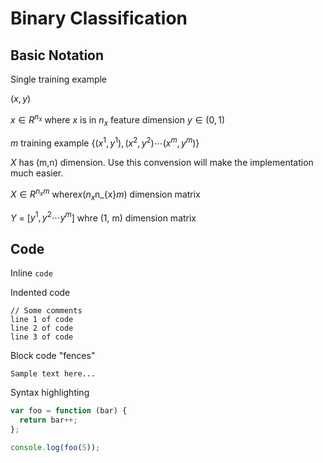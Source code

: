 # Binary Classification

## Basic Notation

Single training example 
    
$`({x}, {y})`$

${x} \in R^{n_{x}}$ where ${x}$ is in $n_{x}$ feature dimension
${y \in (0,1)}$




${m}$ training example
{${(x^{1}, y^{1}), (x^{2}, y^{2}) \cdots (x^{m}, y^{m})}$} 


${X}$ has (m,n) dimension. Use this convension will make the implementation much easier. 

${X} \in R^{n_{x}m}$ where${x}$($n_{x}$n_{x}$m$) dimension matrix 

${Y}$ = [${y^{1}, y^{2} \cdots y^{m}}$] whre (1, m) dimension matrix 








## Code

Inline `code`

Indented code

    // Some comments
    line 1 of code
    line 2 of code
    line 3 of code

Block code "fences"

```
Sample text here...
```

Syntax highlighting

``` js
var foo = function (bar) {
  return bar++;
};

console.log(foo(5));
```
